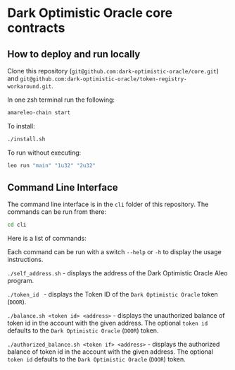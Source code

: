 # Dark Optimistic Oracle core contracts

## How to deploy and run locally

Clone this repository (`git@github.com:dark-optimistic-oracle/core.git`) and `git@github.com:dark-optimistic-oracle/token-registry-workaround.git`.

In one zsh terminal run the following:
```zsh
amareleo-chain start
```

To install:
```zsh
./install.sh
```

To run without executing:
```zsh
leo run "main" "1u32" "2u32"
```

## Command Line Interface

The command line interface is in the `cli` folder of this repository. The commands can be run from there:

```zsh
cd cli
```

Here is a list of commands:

Each command can be run with a switch `--help` or `-h` to display the usage instructions.

`./self_address.sh` - displays the address of the Dark Optimistic Oracle Aleo program.

`./token_id ` - displays the Token ID of the `Dark Optimistic Oracle` token (`DOOR`).

`./balance.sh <token id> <address>` - displays the unauthorized balance of token id in the account with the given address. The optional `token id` defaults to the `Dark Optimistic Oracle` (`DOOR`) token.

`./authorized_balance.sh <token if> <address>` - displays the authorized balance of token id in the account with the given address. The optional `token id` defaults to the `Dark Optimistic Oracle` (`DOOR`) token.

